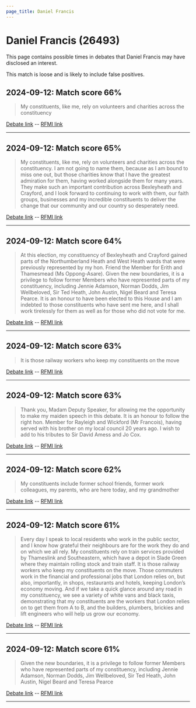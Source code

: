 ```yaml
---
page_title: Daniel Francis
---
```


# Daniel Francis  (26493)

This page contains possible times in debates that Daniel Francis may have disclosed an interest.

This match is loose and is likely to include false positives. 



## 2024-09-12: Match score 66%

>My constituents, like me, rely on volunteers and charities across the constituency

[Debate link](https://www.theyworkforyou.com/debates/?id=2024-09-12b.1013.1)  --  [RFMI link](https://www.theyworkforyou.com/mp/26493/register)


---



## 2024-09-12: Match score 65%

>My constituents, like me, rely on volunteers and charities across the constituency. I am not going to name them, because as I am bound to miss one out, but those charities know that I have the greatest admiration for them, having worked alongside them for many years. They make such an important contribution across Bexleyheath and Crayford, and I look forward to continuing to work with them, our faith groups, businesses and my incredible constituents to deliver the change that our community and our country so desperately need.

[Debate link](https://www.theyworkforyou.com/debates/?id=2024-09-12b.1013.1)  --  [RFMI link](https://www.theyworkforyou.com/mp/26493/register)


---



## 2024-09-12: Match score 64%

>At this election, my constituency of Bexleyheath and Crayford gained parts of the Northumberland Heath and West Heath wards that were previously represented by my hon. Friend the Member for Erith and Thamesmead (Ms Oppong-Asare). Given the new boundaries, it is a privilege to follow former Members who have represented parts of my constituency, including Jennie Adamson, Norman Dodds, Jim Wellbeloved, Sir Ted Heath, John Austin, Nigel Beard and Teresa Pearce. It is an honour to have been elected to this House and I am indebted to those constituents who have sent me here, and I shall work tirelessly for them as well as for those who did not vote for me.

[Debate link](https://www.theyworkforyou.com/debates/?id=2024-09-12b.1013.1)  --  [RFMI link](https://www.theyworkforyou.com/mp/26493/register)


---



## 2024-09-12: Match score 63%

>It is those railway workers who keep my constituents on the move

[Debate link](https://www.theyworkforyou.com/debates/?id=2024-09-12b.1013.1)  --  [RFMI link](https://www.theyworkforyou.com/mp/26493/register)


---



## 2024-09-12: Match score 63%

>Thank you, Madam Deputy Speaker, for allowing me the opportunity to make my maiden speech in this debate. It is an honour to follow the right hon. Member for Rayleigh and Wickford (Mr Francois), having served with his brother on my local council 20 years ago. I wish to add to his tributes to Sir David Amess and Jo Cox.

[Debate link](https://www.theyworkforyou.com/debates/?id=2024-09-12b.1013.1)  --  [RFMI link](https://www.theyworkforyou.com/mp/26493/register)


---



## 2024-09-12: Match score 62%

>My constituents include former school friends, former work colleagues, my parents, who are here today, and my grandmother

[Debate link](https://www.theyworkforyou.com/debates/?id=2024-09-12b.1013.1)  --  [RFMI link](https://www.theyworkforyou.com/mp/26493/register)


---



## 2024-09-12: Match score 61%

>Every day I speak to local residents who work in the public sector, and I know how grateful their neighbours are for the work they do and on which we all rely. My constituents rely on train services provided by Thameslink and Southeastern, which have a depot in Slade Green where they maintain rolling stock and train staff. It is those railway workers who keep my constituents on the move. Those commuters work in the financial and professional jobs that London relies on, but also, importantly, in shops, restaurants and hotels, keeping London’s economy moving. And if we take a quick glance around any road in my constituency, we see a variety of white vans and black taxis, demonstrating that my constituents are the workers that London relies on to get them from A to B, and the builders, plumbers, brickies and lift engineers who will help us grow our economy.

[Debate link](https://www.theyworkforyou.com/debates/?id=2024-09-12b.1013.1)  --  [RFMI link](https://www.theyworkforyou.com/mp/26493/register)


---



## 2024-09-12: Match score 61%

>Given the new boundaries, it is a privilege to follow former Members who have represented parts of my constituency, including Jennie Adamson, Norman Dodds, Jim Wellbeloved, Sir Ted Heath, John Austin, Nigel Beard and Teresa Pearce

[Debate link](https://www.theyworkforyou.com/debates/?id=2024-09-12b.1013.1)  --  [RFMI link](https://www.theyworkforyou.com/mp/26493/register)


---

